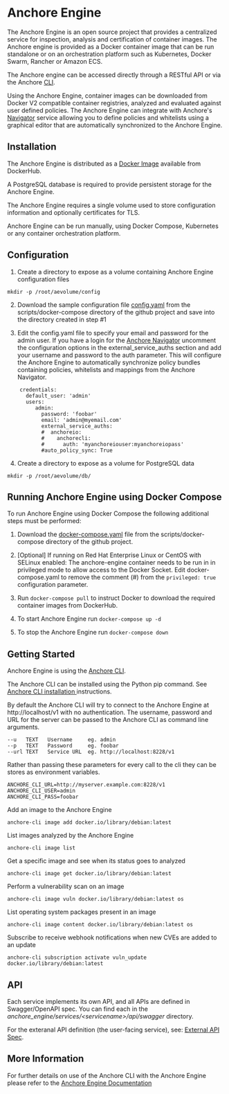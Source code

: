 # Anchore Engine

The Anchore Engine is an open source project that provides a centralized service for inspection, analysis and certification of container images. The Anchore engine is provided as a Docker container image that can be run standalone or on an orchestration platform such as Kubernetes, Docker Swarm, Rancher or Amazon ECS.

The Anchore engine can be accessed directly through a RESTful API or via the Anchore [CLI](https://github.com/anchore/anchore-cli).  

Using the Anchore Engine, container images can be downloaded from Docker V2 compatible container registries, analyzed and evaluated against user defined policies. The Anchore Engine can integrate with Anchore's [Navigator](https://anchore.io) service allowing you to define policies and whitelists using a graphical editor that are automatically synchronized to the Anchore Engine. 

## Installation

The Anchore Engine is distributed as a [Docker Image](https://hub.docker.com/r/anchore/anchore-engine/) available from DockerHub. 

A PostgreSQL database is required to provide persistent storage for the Anchore Engine.

The Anchore Engine requires a single volume used to store configuration information and optionally certificates for TLS.

Anchore Engine can be run manually, using Docker Compose, Kubernetes or any container orchestration platform.

## Configuration 

1. Create a directory to expose as a volume containing Anchore Engine configuration files

`mkdir -p /root/aevolume/config`

2. Download the sample configuration file [config.yaml](https://github.com/anchore/anchore-engine/blob/master/scripts/docker-compose/config.yaml) from the scripts/docker-compose directory of the github project and save into the directory created in step #1

3. Edit the config.yaml file to specify your email and password for the admin user.
If you have a login for the [Anchore Navigator](https://anchore.io) uncomment the configuration options in the external_service_auths section and add your username and password to the auth parameter. This will configure the Anchore Engine to automatically synchronize policy bundles containing policies, whitelists and mappings from the Anchore Navigator.


```
    credentials:
      default_user: 'admin'
      users:
         admin:
           password: 'foobar'
           email: 'admin@myemail.com'
           external_service_auths:
           #  anchoreio:
           #    anchorecli:
           #      auth: 'myanchoreiouser:myanchoreiopass'
           #auto_policy_sync: True
```

4. Create a directory to expose as a volume for PostgreSQL data

`mkdir -p /root/aevolume/db/`


## Running Anchore Engine using Docker Compose  
To run Anchore Engine using Docker Compose the following additional steps must be performed:

1. Download the [docker-compose.yaml](https://github.com/anchore/anchore-engine/blob/master/scripts/docker-compose/docker-compose.yaml) file from the scripts/docker-compose directory of the github project.

2. [Optional] If running on Red Hat Enterprise Linux or CentOS with SELinux enabled:
The anchore-engine container needs to be run in in privileged mode to allow access to the Docker Socket.
Edit docker-compose.yaml to remove the comment (#) from the `privileged: true` configuration parameter.

3. Run `docker-compose pull` to instruct Docker to download the required container images from DockerHub.

4. To start Anchore Engine run `docker-compose up -d`

5. To stop the Anchore Engine run `docker-compose down`


## Getting Started


Anchore Engine is using the [Anchore CLI](https://github.com/anchore/anchore-cli).

The Anchore CLI can be installed using the Python pip command. See [Anchore CLI installation ](https://github.com/anchore/anchore-engine/wiki/Installing-Anchore-CLI) instructions.


By default the Anchore CLI will try to connect to the Anchore Engine at http://localhost/v1 with no authentication.
The username, password and URL for the server can be passed to the Anchore CLI as command line arguments.

    --u   TEXT   Username     eg. admin
    --p   TEXT   Password     eg. foobar
    --url TEXT   Service URL  eg. http://localhost:8228/v1
   
Rather than passing these parameters for every call to the cli they can be stores as environment variables.

    ANCHORE_CLI_URL=http://myserver.example.com:8228/v1
    ANCHORE_CLI_USER=admin
    ANCHORE_CLI_PASS=foobar


Add an image to the Anchore Engine

    anchore-cli image add docker.io/library/debian:latest
    
List images analyzed by the Anchore Engine

    anchore-cli image list
    
Get a specific image and see when its status goes to analyzed

    anchore-cli image get docker.io/library/debian:latest
    
Perform a vulnerability scan on an image

    anchore-cli image vuln docker.io/library/debian:latest os

List operating system packages present in an image

    anchore-cli image content docker.io/library/debian:latest os
    
Subscribe to receive webhook notifications when new CVEs are added to an update

    anchore-cli subscription activate vuln_update docker.io/library/debian:latest

## API
Each service implements its own API, and all APIs are defined in Swagger/OpenAPI spec. You can find each in the _anchore_engine/services/\<servicename\>/api/swagger_ directory.

For the exteranal API definition (the user-facing service), see: [External API Spec](https://github.com/anchore/anchore-engine/blob/master/anchore_engine/services/apiext/swagger/swagger.yaml).



## More Information

For further details on use of the Anchore CLI with the Anchore Engine please refer to the [Anchore Engine Documentation](https://anchore.freshdesk.com/support/home)

